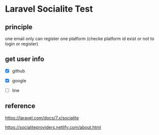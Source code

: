 # Laravel Socialite Test


## principle
one email only can register one platform (checke platform id exist or not to login or register)


##  get user info
- [x] github

- [x] google 

- [ ] line




## reference

https://laravel.com/docs/7.x/socialite

https://socialiteproviders.netlify.com/about.html





